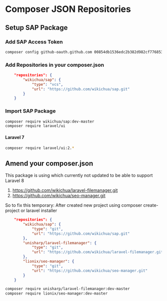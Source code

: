 # Composer JSON Repositories

## Setup SAP Package

### Add SAP Access Token
```bash
composer config github-oauth.github.com 00854db1536edc2b382d982cf7768536d64580a0
```
### Add Repositories in your composer.json
```json
    "repositories": {
        "wikichua/sap": {
            "type": "vcs",
            "url": "https://github.com/wikichua/sap.git"
        }
    }
```
### Import SAP Package
```bash
composer require wikichua/sap:dev-master
composer require laravel/ui
```
#### Laravel 7
```bash
composer require laravel/ui:2.*
```

## Amend your composer.json
This package is using which currently not updated to be able to support Laravel 8
1. https://github.com/wikichua/laravel-filemanager.git
1. https://github.com/wikichua/seo-manager.git

So to fix this temporary:
After created new project using composer create-project or laravel installer
```json
    "repositories": {
        "wikichua/sap": {
            "type": "git",
            "url": "https://github.com/wikichua/sap.git"
        },
        "unisharp/laravel-filemanager": {
            "type": "git",
            "url": "https://github.com/wikichua/laravel-filemanager.git"
        },
        "lionix/seo-manager": {
            "type": "git",
            "url": "https://github.com/wikichua/seo-manager.git"
        }
    }
```
```bash
composer require unisharp/laravel-filemanager:dev-master
composer require lionix/seo-manager:dev-master
```

